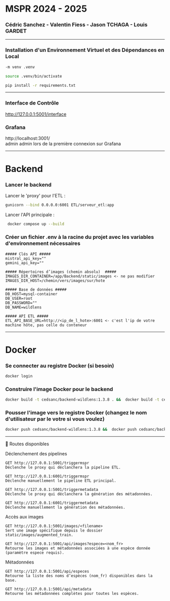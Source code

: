 # MSPR 2024 - 2025

### Cédric Sanchez - Valentin Fiess - Jason TCHAGA - Louis GARDET

---

### Installation d'un Environnement Virtuel et des Dépendances en Local

```bash
-m venv .venv
```

```bash
source .venv/bin/activate
```

```bash
pip install -r requirements.txt
```

---

### Interface de Contrôle

http://127.0.0.1:5001/interface

### Grafana

http://localhost:3001/  
admin admin lors de la première connexion sur Grafana

---

# Backend

### Lancer le backend

Lancer le 'proxy' pour l'ETL :

```bash
gunicorn --bind 0.0.0.0:6001 ETL/serveur_etl:app
```

Lancer l'API principale :

```bash
 docker compose up --build
```

### Créer un fichier .env à la racine du projet avec les variables d'environnement nécessaires

```env
##### Clés API #####
mistral_api_key=""
gemini_api_key=""

##### Répertoires d’images (chemin absolu)  #####
IMAGES_DIR_CONTAINER=/app/Backend/static/images <- ne pas modifier
IMAGES_DIR_HOST=/chemin/vers/images/sur/hote

##### Base de données #####
DB_HOST=mysql-container
DB_USER=root
DB_PASSWORD=""
DB_NAME=wildlens

##### API ETL #####
ETL_API_BASE_URL=http://<ip_de_l_hote>:6001 <- c'est l'ip de votre machine hôte, pas celle du conteneur

```

---

# Docker

### Se connecter au registre Docker (si besoin)

```bash
docker login
```

### Construire l'image Docker pour le backend

```bash
docker build -t cedsanc/backend-wildlens:1.3.8 . &&  docker build -t cedsanc/backend-wildlens:latest .
```

### Pousser l'image vers le registre Docker (changez le nom d'utilisateur par le votre si vous voulez)

```bash
docker push cedsanc/backend-wildlens:1.3.8 &&  docker push cedsanc/backend-wildlens:latest
```

---

📌 Routes disponibles

Déclenchement des pipelines

    GET http://127.0.0.1:5001/triggermspr
    Déclenche le proxy qui déclanchera la pipeline ETL.

    GET http://127.0.0.1:6001/triggermspr
    Déclenche manuellement le pipeline ETL principal.

    GET http://127.0.0.1:5001/triggermetadata
    Déclenche le proxy qui déclanchera la génération des métadonnées.

    GET http://127.0.0.1:6001/triggermetadata
    Déclenche manuellement la génération des métadonnées.

Accès aux images

    GET http://127.0.0.1:5001/images/<filename>
    Sert une image spécifique depuis le dossier static/images/augmented_train.

    GET http://127.0.0.1:5001/api/images?espece=<nom_fr>
    Retourne les images et métadonnées associées à une espèce donnée (paramètre espece requis).

Métadonnées

    GET http://127.0.0.1:5001/api/especes
    Retourne la liste des noms d’espèces (nom_fr) disponibles dans la base.

    GET http://127.0.0.1:5001/api/metadata
    Retourne les métadonnées complètes pour toutes les espèces.

